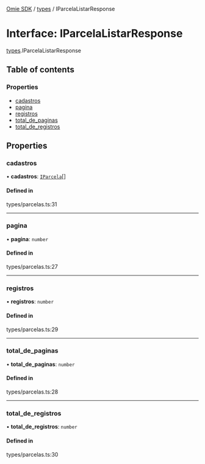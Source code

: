 [Omie SDK](../README.md) / [types](../modules/types.md) / IParcelaListarResponse

# Interface: IParcelaListarResponse

[types](../modules/types.md).IParcelaListarResponse

## Table of contents

### Properties

- [cadastros](types.IParcelaListarResponse.md#cadastros)
- [pagina](types.IParcelaListarResponse.md#pagina)
- [registros](types.IParcelaListarResponse.md#registros)
- [total\_de\_paginas](types.IParcelaListarResponse.md#total_de_paginas)
- [total\_de\_registros](types.IParcelaListarResponse.md#total_de_registros)

## Properties

### cadastros

• **cadastros**: [`IParcela`](types.IParcela.md)[]

#### Defined in

types/parcelas.ts:31

___

### pagina

• **pagina**: `number`

#### Defined in

types/parcelas.ts:27

___

### registros

• **registros**: `number`

#### Defined in

types/parcelas.ts:29

___

### total\_de\_paginas

• **total\_de\_paginas**: `number`

#### Defined in

types/parcelas.ts:28

___

### total\_de\_registros

• **total\_de\_registros**: `number`

#### Defined in

types/parcelas.ts:30

